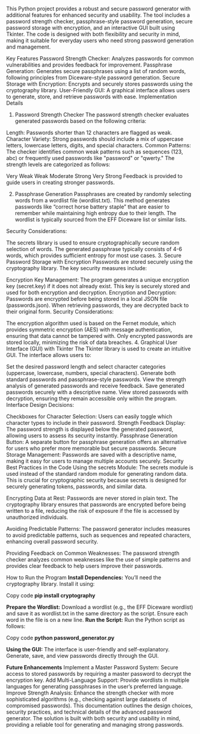 This Python project provides a robust and secure password generator with additional features for enhanced security and usability. The tool includes a password strength checker, passphrase-style password generation, secure password storage with encryption, and an interactive GUI built using Tkinter. The code is designed with both flexibility and security in mind, making it suitable for everyday users who need strong password generation and management.

Key Features
Password Strength Checker: Analyzes passwords for common vulnerabilities and provides feedback for improvement.
Passphrase Generation: Generates secure passphrases using a list of random words, following principles from Diceware-style password generation.
Secure Storage with Encryption: Encrypts and securely stores passwords using the cryptography library.
User-Friendly GUI: A graphical interface allows users to generate, store, and retrieve passwords with ease.
Implementation Details
1. Password Strength Checker
The password strength checker evaluates generated passwords based on the following criteria:

Length: Passwords shorter than 12 characters are flagged as weak.
Character Variety: Strong passwords should include a mix of uppercase letters, lowercase letters, digits, and special characters.
Common Patterns: The checker identifies common weak patterns such as sequences (123, abc) or frequently used passwords like "password" or "qwerty."
The strength levels are categorized as follows:

Very Weak
Weak
Moderate
Strong
Very Strong
Feedback is provided to guide users in creating stronger passwords.

2. Passphrase Generation
Passphrases are created by randomly selecting words from a wordlist file (wordlist.txt). This method generates passwords like “correct horse battery staple” that are easier to remember while maintaining high entropy due to their length. The wordlist is typically sourced from the EFF Diceware list or similar lists.

Security Considerations:

The secrets library is used to ensure cryptographically secure random selection of words.
The generated passphrase typically consists of 4-6 words, which provides sufficient entropy for most use cases.
3. Secure Password Storage with Encryption
Passwords are stored securely using the cryptography library. The key security measures include:

Encryption Key Management: The program generates a unique encryption key (secret.key) if it does not already exist. This key is securely stored and used for both encryption and decryption.
Encryption and Decryption: Passwords are encrypted before being stored in a local JSON file (passwords.json). When retrieving passwords, they are decrypted back to their original form.
Security Considerations:

The encryption algorithm used is based on the Fernet module, which provides symmetric encryption (AES) with message authentication, ensuring that data cannot be tampered with.
Only encrypted passwords are stored locally, minimizing the risk of data breaches.
4. Graphical User Interface (GUI) with Tkinter
The Tkinter library is used to create an intuitive GUI. The interface allows users to:

Set the desired password length and select character categories (uppercase, lowercase, numbers, special characters).
Generate both standard passwords and passphrase-style passwords.
View the strength analysis of generated passwords and receive feedback.
Save generated passwords securely with a descriptive name.
View stored passwords with decryption, ensuring they remain accessible only within the program.
Interface Design Decisions:

Checkboxes for Character Selection: Users can easily toggle which character types to include in their password.
Strength Feedback Display: The password strength is displayed below the generated password, allowing users to assess its security instantly.
Passphrase Generation Button: A separate button for passphrase generation offers an alternative for users who prefer more memorable but secure passwords.
Secure Storage Management: Passwords are saved with a descriptive name, making it easy for users to manage multiple accounts securely.
Security Best Practices in the Code
Using the secrets Module: The secrets module is used instead of the standard random module for generating random data. This is crucial for cryptographic security because secrets is designed for securely generating tokens, passwords, and similar data.

Encrypting Data at Rest: Passwords are never stored in plain text. The cryptography library ensures that passwords are encrypted before being written to a file, reducing the risk of exposure if the file is accessed by unauthorized individuals.

Avoiding Predictable Patterns: The password generator includes measures to avoid predictable patterns, such as sequences and repeated characters, enhancing overall password security.

Providing Feedback on Common Weaknesses: The password strength checker analyzes common weaknesses like the use of simple patterns and provides clear feedback to help users improve their passwords.

How to Run the Program
**Install Dependencies:**
You’ll need the cryptography library. Install it using:

Copy code
**pip install cryptography**

**Prepare the Wordlist:**
Download a wordlist (e.g., the EFF Diceware wordlist) and save it as wordlist.txt in the same directory as the script.
Ensure each word in the file is on a new line.
**Run the Script:**
Run the Python script as follows:

Copy code
**python password_generator.py**

**Using the GUI:**
The interface is user-friendly and self-explanatory. Generate, save, and view passwords directly through the GUI.

**Future Enhancements**
Implement a Master Password System: Secure access to stored passwords by requiring a master password to decrypt the encryption key.
Add Multi-Language Support: Provide wordlists in multiple languages for generating passphrases in the user’s preferred language.
Improve Strength Analysis: Enhance the strength checker with more sophisticated algorithms (e.g., checking against large datasets of compromised passwords).
This documentation outlines the design choices, security practices, and technical details of the advanced password generator. The solution is built with both security and usability in mind, providing a reliable tool for generating and managing strong passwords.





